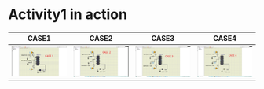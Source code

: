# Activity1 in action

|CASE1|CASE2|CASE3|CASE4|
|:--:|:--:|:--:|:--:|
|![case1](Activity1(CASE1).png)|![case2](Activity1(CASE2).png)|![case3](Activity1(CASE3).png)|![case4](Activity1(CASE4).png)

